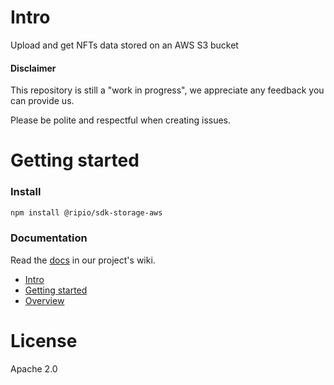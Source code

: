 # Intro

Upload and get NFTs data stored on an AWS S3 bucket

#### Disclaimer

This repository is still a "work in progress", we appreciate any feedback you can provide us.

Please be polite and respectful when creating issues.

# Getting started

### Install

```bash
npm install @ripio/sdk-storage-aws
```

### Documentation

Read the [docs](https://github.com/ripio/sdkjs/wiki) in our project's wiki.

- [Intro](https://github.com/ripio/sdkjs/wiki/1.-Intro)
- [Getting started](https://github.com/ripio/sdkjs/wiki/2.-Getting-started)
- [Overview](https://github.com/ripio/sdkjs/wiki/3.-Overview)

# License

Apache 2.0
